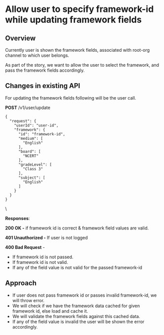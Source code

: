 # Allow user to specify framework-id while updating framework fields

## **Overview** <a href="#allowusertospecifyframework-idwhileupdatingframeworkfields-overview" id="allowusertospecifyframework-idwhileupdatingframeworkfields-overview"></a>

Currently user is shown the framework fields, associated with root-org channel to which user belongs.

As part of the story, we want to allow the user to select the framework, and pass the framework fields accordingly.

## **Changes in existing API** <a href="#allowusertospecifyframework-idwhileupdatingframeworkfields-changesinexistingapi" id="allowusertospecifyframework-idwhileupdatingframeworkfields-changesinexistingapi"></a>

For updating the framework fields following will be the user call.

**POST** /v1/user/update

```
{
  "request": {
    "userId": "user-id",
    "framework": {
      "id": "framework-id",
      "medium": [
        "English"
      ],
      "board": [
        "NCERT"
      ],
      "gradeLevel": [
        "Class 3"
      ],
      "subject": [
        "English"
      ]
    }
  }
}
```

\


**Responses**:

**200 OK  -** if framework id is correct & framework field values are valid.

**401 Unauthorized -** If user is not logged

**400 Bad Request** -

* If framework id is not passed.
* If framework id is not valid.
* If any of the field value is not valid for the passed framework-id

## **Approach** <a href="#allowusertospecifyframework-idwhileupdatingframeworkfields-approach" id="allowusertospecifyframework-idwhileupdatingframeworkfields-approach"></a>

* If user does not pass framework id or passes invalid framework-id, we will throw error.
* We will check if we have the framework data cached for given framework id, else load and cache it.
* We will validate the framework fields against this cached data.
* If any of the field value is invalid the user will be shown the error accordingly.
